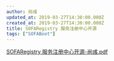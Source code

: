 ```yaml
---
author: 尚彧
updated_at: 2019-03-27T14:30:00.000Z
created_at: 2019-03-27T14:30:00.000Z
title: SOFARegistry 服务注册中心开源
tags: ["SOFABoot"]
---
```


[SOFARegistry 服务注册中心开源-尚彧.pdf](./resources/2019-03/SOFARegistry服务注册中心开源.pdf)
